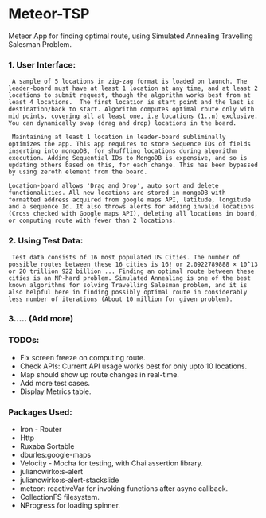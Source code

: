 # Meteor-TSP
Meteor App for finding optimal route, using Simulated Annealing Travelling Salesman Problem.



### 1. User Interface:
     A sample of 5 locations in zig-zag format is loaded on launch. The leader-board must have at least 1 location at any time, and at least 2 locations to submit request, though the algorithm works best from at least 4 locations.  The first location is start point and the last is destination/back to start. Algorithm computes optimal route only with mid points, covering all at least one, i.e locations (1..n) exclusive. You can dynamically swap (drag and drop) locations in the board.

     Maintaining at least 1 location in leader-board subliminally optimizes the app. This app requires to store Sequence IDs of fields inserting into mongoDB, for shuffling locations during algorithm execution. Adding Sequential IDs to MongoDB is expensive, and so is updating others based on this, for each change. This has been bypassed by using zeroth element from the board.

    Location-board allows 'Drag and Drop', auto sort and delete functionalities. All new locations are stored in mongoDB with formatted address acquired from google maps API, latitude, longitude and a sequence Id. It also throws alerts for adding invalid locations (Cross checked with Google maps API), deleting all locations in board, or computing route with fewer than 2 locations. 

### 2. Using Test Data:

     Test data consists of 16 most populated US Cities. The number of possible routes between these 16 cities is 16! or 2.0922789888 × 10^13 or 20 trillion 922 billion ... Finding an optimal route between these cities is an NP-hard problem. Simulated Annealing is one of the best known algorithms for solving Travelling Salesman problem, and it is also helpful here in finding possibly optimal route in considerably less number of iterations (About 10 million for given problem).
     
### 3..... (Add more)

### TODOs:
- Fix screen freeze on computing route. 
- Check APIs: Current API usage works best for only upto 10 locations.
- Map should show up route changes in real-time.
- Add more test cases.
- Display Metrics table.

### Packages Used:

- Iron - Router
- Http
- Ruxaba Sortable
- dburles:google-maps
- Velocity - Mocha for testing, with Chai assertion library.
- juliancwirko:s-alert
- juliancwirko:s-alert-stackslide
- meteor: reactiveVar for invoking functions after async callback.
- CollectionFS filesystem.
- NProgress for loading spinner.
